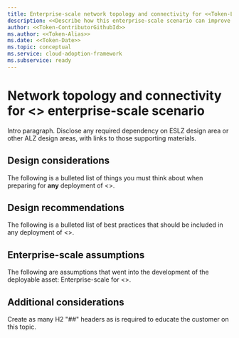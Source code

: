 ```yaml
---
title: Enterprise-scale network topology and connectivity for <<Token-LongName>>
description: <<Describe how this enterprise-scale scenario can improve network topology and connectivity of <<Token-Name>>.>>
author: <<Token-ContributorGithubId>>
ms.author: <<Token-Alias>>
ms.date: <<Token-Date>>
ms.topic: conceptual
ms.service: cloud-adoption-framework
ms.subservice: ready
---
```


# Network topology and connectivity for <<Token-LongName>> enterprise-scale scenario

Intro paragraph. Disclose any required dependency on ESLZ design area or other ALZ design areas, with links to those supporting materials.

## Design considerations

The following is a bulleted list of things you must think about when preparing for **any** deployment of <<Token-LongName>>.

## Design recommendations

The following is a bulleted list of best practices that should be included in any deployment of <<Token-LongName>>.

## Enterprise-scale assumptions

The following are assumptions that went into the development of the deployable asset: Enterprise-scale for <<Token-LongName>>.

## Additional considerations

Create as many H2 "##" headers as is required to educate the customer on this topic.
